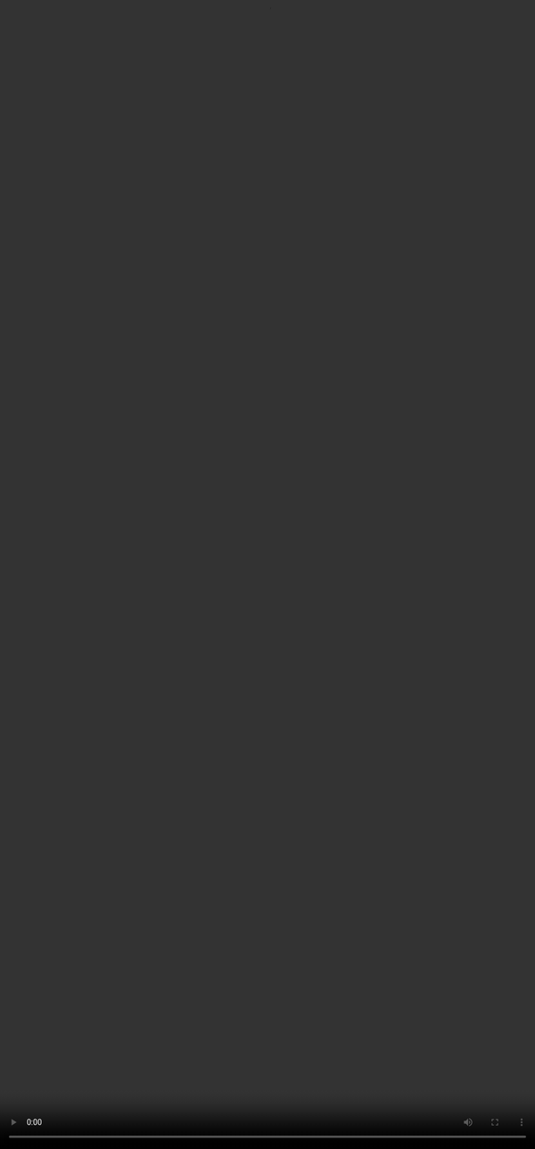 # <span style="color:#364BC9">Preference Ranking</span>

<video src="${PRIVATE_PREFERENCE_RANKING_VIDEO_3}" frameborder="0" allowfullscreen style="position: absolute; top: 0; left: 0; width: 100%; height: 100%; border: none; object-fit: cover;" controls="" controlslist="nodownload nofullscreen" style="width: 100%" />

## <span style="color:#364BC9">What is Preference Ranking and Where Does it Come Into Play?</span>

**RLHF uses preference ranking as a core component** to train Large Language Models. Preference Ranking is a method where human evaluators compare multiple AI-generated responses to a given prompt according to specific dimensions and rank one of the two responses to be a better one. Preference Ranking helps identify responses that humans prefer, directly influencing how the model learns and improves over time.

## <span style="color:#364BC9">Where Do You Come Into the Process?</span>

Human evaluators assess model responses and evaluate their quality against clearly defined dimensions. Based on the evaluations, feedback is provided to the model to enhance its performance. This direct human involvement ensures that the resulting AI systems remain responsive, relevant, and safe for real-world applications.

## <span style="color:#364BC9F">Detailed Tasking Process</span>

In this task, you’ll step into the role of a critical evaluator, reviewing **two AI-generated responses** to a single user prompt.

**Step 1: Start with the user’s intent**
Start by carefully reading the user prompt. Go beyond the literal request—try to understand the user's **underlying goal** and **context**.

**Step 2: Evaluate model responses**
After reviewing the prompt, the next step is to evaluate each response separately. Each one must be rated across all the dimensions given. The criteria for assigning ratings are nuanced and should be read carefully to ensure accurate and consistent evaluation throughout the task.

**Step 3: Comparative Ranking on the Likert Scale**
Once both responses have been evaluated, rate them **relative to each other** using a **1–7 Likert scale**.

**Step 4: Justify your reasoning**
Conclude by writing an **effective justification** for your chosen score. This is one of the most critical parts of the process, as it reflects your analytical reasoning and highlights what made one response stronger (or why both were equal). Refer to justification writing guidelines.